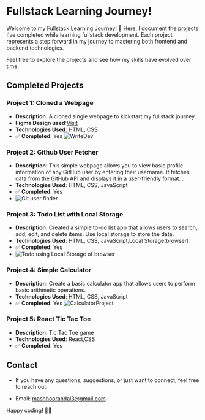 # Fullstack Learning Journey!

Welcome to my Fullstack Learning Journey! 🌟 Here, I document the projects I've completed while learning fullstack development. Each project represents a step forward in my journey to mastering both frontend and backend technologies.

Feel free to explore the projects and see how my skills have evolved over time.

## Completed Projects

### Project 1: Cloned a Webpage

- **Description**: A cloned single webpage to kickstart my fullstack journey.
- **Figma Design used**:<a href="https://www.figma.com/file/nh0V05z3NB87ue9v5PcO3R/writings.dev?type=design&node-id=0%3A1&t=2iQplaIojU3ydAfW-1">Visit</a>
- **Technologies Used**: HTML, CSS
- ✅ **Completed**: Yes
  ![WriteDev](https://github.com/mashhoor-ahdal/roadmap_assignments/assets/101206478/de41c168-6162-4ef5-8d46-70b9d063e878)

### Project 2: Github User Fetcher

- **Description**: This simple webpage allows you to view basic profile information of any GitHub user by entering their username. It fetches data from the GitHub API and displays it in a user-friendly format.
  .
- **Technologies Used**: HTML, CSS, JavaScript
- ✅ **Completed**: Yes
- ![Git user finder](https://github.com/mashhoor-ahdal/roadmap_assignments/assets/101206478/eb33cacf-2350-46bb-b6a0-6d892f96014f)

### Project 3: Todo List with Local Storage

- **Description**: Created a simple to-do list app that allows users to search, add, edit, and delete items. Use local storage to store the data.
- **Technologies Used**: HTML, CSS, JavaScript,Local Storage(browser)
- ✅ **Completed**: Yes
- ![Todo using Local Storage of browser](https://github.com/mashhoor-ahdal/roadmap_assignments/assets/101206478/59f3d28b-0991-42a6-b0b8-19926ef18bc0)

### Project 4: Simple Calculator

- **Description**: Create a basic calculator app that allows users to perform basic arithmetic operations.
- **Technologies Used**: HTML, CSS, JavaScript
- ✅ **Completed**: Yes
  ![CalculatorProject](https://github.com/mashhoor-ahdal/roadmap_assignments/assets/101206478/fe9fd82e-3518-4d56-8c62-7a5e63792fc1)

### Project 5: React Tic Tac Toe

- **Description**: Tic Tac Toe game
- **Technologies Used**: React,CSS
- ✅ **Completed**: Yes


## Contact

- If you have any questions, suggestions, or just want to connect, feel free to reach out:

- Email: mashhoorahdal3@gmail.com


Happy coding! 🚀✨

